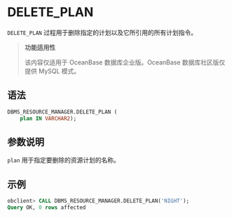 # DELETE_PLAN 

`DELETE_PLAN` 过程用于删除指定的计划以及它所引用的所有计划指令。

>**功能适用性**
>
>该内容仅适用于 OceanBase 数据库企业版。OceanBase 数据库社区版仅提供 MySQL 模式。

## 语法 

```sql
DBMS_RESOURCE_MANAGER.DELETE_PLAN (
    plan IN VARCHAR2);
```

## 参数说明 

`plan` 用于指定要删除的资源计划的名称。

## 示例 

```sql
obclient> CALL DBMS_RESOURCE_MANAGER.DELETE_PLAN('NIGHT');
Query OK, 0 rows affected
```